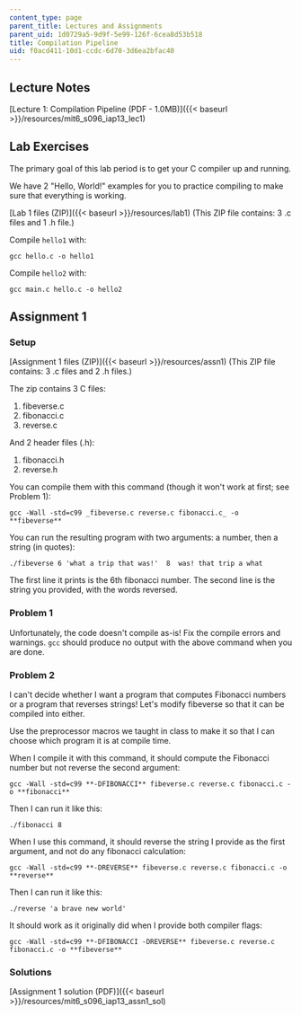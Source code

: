 ```yaml
---
content_type: page
parent_title: Lectures and Assignments
parent_uid: 1d0729a5-9d9f-5e99-126f-6cea8d53b518
title: Compilation Pipeline
uid: f0acd411-10d1-ccdc-6d70-3d6ea2bfac40
---
```


Lecture Notes
-------------

[Lecture 1: Compilation Pipeline (PDF - 1.0MB)]({{< baseurl >}}/resources/mit6_s096_iap13_lec1)

Lab Exercises
-------------

The primary goal of this lab period is to get your C compiler up and running.

We have 2 "Hello, World!" examples for you to practice compiling to make sure that everything is working.

[Lab 1 files (ZIP)]({{< baseurl >}}/resources/lab1) (This ZIP file contains: 3 .c files and 1 .h file.)

Compile `hello1` with:

`gcc hello.c -o hello1`

Compile `hello2` with:

`gcc main.c hello.c -o hello2`

Assignment 1
------------

### Setup

[Assignment 1 files (ZIP)]({{< baseurl >}}/resources/assn1) (This ZIP file contains: 3 .c files and 2 .h files.)

The zip contains 3 C files:

1.  fibeverse.c
2.  fibonacci.c
3.  reverse.c

And 2 header files (.h):

1.  fibonacci.h
2.  reverse.h

You can compile them with this command (though it won't work at first; see Problem 1):

`gcc -Wall -std=c99 _fibeverse.c reverse.c fibonacci.c_ -o **fibeverse**`

You can run the resulting program with two arguments: a number, then a string (in quotes):

```
./fibeverse 6 'what a trip that was!'  8  was! that trip a what
```

The first line it prints is the 6th fibonacci number. The second line is the string you provided, with the words reversed.

### Problem 1

Unfortunately, the code doesn't compile as-is! Fix the compile errors and warnings. `gcc` should produce no output with the above command when you are done.

### Problem 2

I can't decide whether I want a program that computes Fibonacci numbers or a program that reverses strings! Let's modify fibeverse so that it can be compiled into either.

Use the preprocessor macros we taught in class to make it so that I can choose which program it is at compile time.

When I compile it with this command, it should compute the Fibonacci number but not reverse the second argument:

`gcc -Wall -std=c99 **-DFIBONACCI** fibeverse.c reverse.c fibonacci.c -o **fibonacci**`

Then I can run it like this:

`./fibonacci 8`

When I use this command, it should reverse the string I provide as the first argument, and not do any fibonacci calculation:

`gcc -Wall -std=c99 **-DREVERSE** fibeverse.c reverse.c fibonacci.c -o **reverse**`

Then I can run it like this:

`./reverse 'a brave new world'`

It should work as it originally did when I provide both compiler flags:

`gcc -Wall -std=c99 **-DFIBONACCI -DREVERSE** fibeverse.c reverse.c fibonacci.c -o **fibeverse**`

### Solutions

[Assignment 1 solution (PDF)]({{< baseurl >}}/resources/mit6_s096_iap13_assn1_sol)